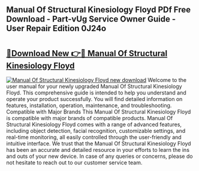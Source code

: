 ## Manual Of Structural Kinesiology Floyd PDf Free Download - Part-vUg Service Owner Guide - User Repair Edition 0J24o

# <h2><a href="http://bc81613.oget.top/?id=Manual+Of+Structural+Kinesiology+Floyd">🔗Download New 👉🔴 Manual Of Structural Kinesiology Floyd</a></h2>

[![Manual Of Structural Kinesiology Floyd new download](https://i.imgur.com/5g1atiW.png)](http://bc81613.oget.top/?id=Manual+Of+Structural+Kinesiology+Floyd)
Welcome to the user manual for your newly upgraded Manual Of Structural Kinesiology Floyd. This comprehensive guide is intended to help you understand and operate your product successfully. You will find detailed information on features, installation, operation, maintenance, and troubleshooting. Compatible with Major Brands This Manual Of Structural Kinesiology Floyd is compatible with major brands of compatible products. Manual Of Structural Kinesiology Floyd comes with a range of advanced features, including object detection, facial recognition, customizable settings, and real-time monitoring, all easily controlled through the user-friendly and intuitive interface. We trust that the Manual Of Structural Kinesiology Floyd has been an accurate and detailed resource in your efforts to learn the ins and outs of your new device. In case of any queries or concerns, please do not hesitate to reach out to our customer service team.
